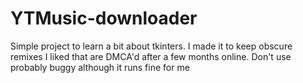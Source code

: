 # YTMusic-downloader

Simple project to learn a bit about tkinters. 
I made it to keep obscure remixes I liked that are DMCA'd after a few months online.
Don't use probably buggy although it runs fine for me
